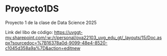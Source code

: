 # Proyecto1DS
Proyecto 1 de la clase de Data Science 2025

Link del libo de código: https://uvggt-my.sharepoint.com/:w:/r/personal/ova22103_uvg_edu_gt/_layouts/15/Doc.aspx?sourcedoc=%7B16378a0d-9099-48e4-8520-c1045d358a9a%7D&action=editnew

